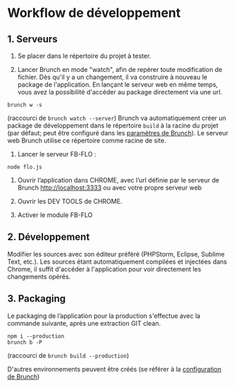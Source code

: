# Workflow de développement

## 1. <a name="serveurs"></a>Serveurs

1. Se placer dans le répertoire du projet à tester. 

1. Lancer Brunch en mode "watch", afin de repèrer toute modification de fichier. Dès qu'il y a un changement, il va
construire à nouveau le package de l'application.
En lançant le serveur web en même temps, vous avez la possibilité d'accéder au package directement via une url.
```
brunch w -s
```
(raccourci de `brunch watch --server`)
Brunch va automatiquement créer un package de développement dans le répertoire `build` à la racine du projet (par
défaut; peut être configuré dans les [paramètres de Brunch][brunch-config]).
Le serveur web Brunch utilise ce répertoire comme racine de site.

1. Lancer le serveur FB-FLO :
```
node flo.js
```

1. Ouvrir l’application dans CHROME, avec l’url définie par le serveur de Brunch <http://localhost:3333> ou avec votre
propre serveur web

1. Ouvrir les DEV TOOLS de CHROME.

1. Activer le module FB-FLO

## 2. <a name="developpement"></a>Développement
Modifier les sources avec son éditeur préféré (PHPStorm, Eclipse, Sublime Text, etc.).
Les sources étant automatiquement compilées et injectées dans Chrome, il suffit d'accéder à l'application pour voir
directement les changements opérés.

## 3. <a name="packaging"></a>Packaging
Le packaging de l’application pour la production s'effectue avec la commande suivante, après une extraction GIT clean.
```
npm i --production
brunch b -P
```
(raccourci de `brunch build --production`)

D'autres environnements peuvent être créés (se référer à la [configuration de Brunch][brunch-config]) 


[brunch-config]: <https://github.com/brunch/brunch/blob/stable/docs/config.md> (Configuration de Brunch)